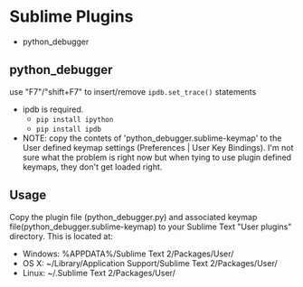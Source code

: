 Sublime Plugins
=========

* python_debugger

## python_debugger

use "F7"/"shift+F7" to insert/remove `ipdb.set_trace()` statements

* ipdb is required. 
   * `pip install ipython`
   * `pip install ipdb` 
* NOTE: copy the contets of 'python_debugger.sublime-keymap' to the User defined keymap settings (Preferences | User Key Bindings). I'm not sure what the problem is right now but when tying to use plugin defined keymaps, they don't get loaded right.

 

Usage
-----
Copy the plugin file (python_debugger.py) and associated keymap file(python_debugger.sublime-keymap) to your Sublime Text "User plugins" directory.
This is located at:

* Windows:
    %APPDATA%/Sublime Text 2/Packages/User/
* OS X:
    ~/Library/Application Support/Sublime Text 2/Packages/User/
* Linux:
    ~/.Sublime Text 2/Packages/User/